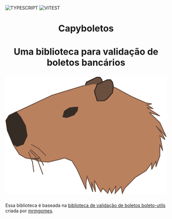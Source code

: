 ![TYPESCRIPT](https://img.shields.io/static/v1?label=TYPESCRIPT&labelColor=07a0f8&message=TS&color=000000&logo=TYPESCRIPT&logoColor=ffffff&style=flat-square)
![VITEST](https://img.shields.io/static/v1?label=VITEST&labelColor=52ad38&message=VITE&color=000000&logo=VITEST&logoColor=fcff81&style=flat-square)

<div align="center">
  <h1>Capyboletos<h1>

  <p>Uma biblioteca para validação de boletos bancários</p>

  <img src=".github/images/preview.png" alt="capyboletos"/>
</div>

Essa biblioteca é baseada na [biblioteca de validação de boletos boleto-utils](https://github.com/mrmgomes/boleto-utils) criada por [mrmgomes](https://github.com/mrmgomes).
